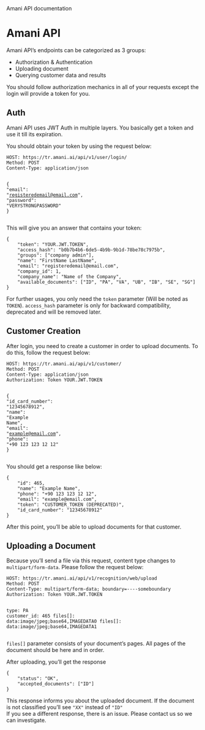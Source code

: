 <!DOCTYPE html>
<html>

<head>
  <meta charset="utf-8">
  <meta name="viewport" content="width=device-width, initial-scale=1.0">
  Amani API documentation
  <link rel="stylesheet" href="https://stackedit.io/style.css" />
</head>

<body class="stackedit">
  <div class="stackedit__html"><h1 id="amani-cv">Amani API</h1>
<p>Amani API’s endpoints can be categorized as 3 groups:</p>
<ul>
<li>Authorization &amp; Authentication</li>
<li>Uploading document</li>
<li>Querying customer data and results</li>
</ul>
<p>You should follow authorization mechanics in all of your requests except the login will provide a token for you.</p>
<h2 id="auth">Auth</h2>
<p>Amani API uses JWT Auth in multiple layers. You basically get a token and use it till its expiration.</p>
<p>You should obtain your token by using the request below:</p>
<pre class=" language-http"><code class="prism  language-http"><span class="token header-name keyword">HOST:</span> https://tr.amani.ai/api/v1/user/login/
<span class="token header-name keyword">Method:</span> POST
<span class="token header-name keyword">Content-Type:</span> application/json<span class="token application/json">

<span class="token punctuation">{</span>
    <span class="token string">"email"</span><span class="token punctuation">:</span> <span class="token string">"registeredemail@email.com"</span><span class="token punctuation">,</span>
    <span class="token string">"password"</span><span class="token punctuation">:</span> <span class="token string">"VERYSTRONGPASSWORD"</span>
<span class="token punctuation">}</span>
</span></code></pre>
<p>This will give you an answer that contains your token:</p>
<pre class=" language-json"><code class="prism  language-json"><span class="token punctuation">{</span>
    <span class="token string">"token"</span><span class="token punctuation">:</span> <span class="token string">"YOUR.JWT.TOKEN"</span><span class="token punctuation">,</span>
    <span class="token string">"access_hash"</span><span class="token punctuation">:</span> <span class="token string">"b0b7b4b6-6de5-4b9b-9b1d-78be78c7975b"</span><span class="token punctuation">,</span>
    <span class="token string">"groups"</span><span class="token punctuation">:</span> <span class="token punctuation">[</span><span class="token string">"company admin"</span><span class="token punctuation">]</span><span class="token punctuation">,</span>
    <span class="token string">"name"</span><span class="token punctuation">:</span> <span class="token string">"FirstName LastName"</span><span class="token punctuation">,</span>
    <span class="token string">"email"</span><span class="token punctuation">:</span> <span class="token string">"registeredemail@email.com"</span><span class="token punctuation">,</span>
    <span class="token string">"company_id"</span><span class="token punctuation">:</span> <span class="token number">1</span><span class="token punctuation">,</span>
    <span class="token string">"company_name"</span><span class="token punctuation">:</span> <span class="token string">"Name of the Company"</span><span class="token punctuation">,</span>
    <span class="token string">"available_documents"</span><span class="token punctuation">:</span> <span class="token punctuation">[</span><span class="token string">"ID"</span><span class="token punctuation">,</span> <span class="token string">"PA"</span><span class="token punctuation">,</span> <span class="token string">"VA"</span><span class="token punctuation">,</span> <span class="token string">"UB"</span><span class="token punctuation">,</span> <span class="token string">"IB"</span><span class="token punctuation">,</span> <span class="token string">"SE"</span><span class="token punctuation">,</span> <span class="token string">"SG"</span><span class="token punctuation">]</span>
<span class="token punctuation">}</span>
</code></pre>
<p>For further usages, you only need the <code>token</code> parameter (Will be noted as <code>TOKEN</code>).  <code>access_hash</code> parameter is only for backward compatibility, deprecated and will be removed later.</p>
<h2 id="customer-creation">Customer Creation</h2>
<p>After login, you need to create a customer in order to upload documents. To do this, follow the request below:</p>
<pre class=" language-http"><code class="prism  language-http"><span class="token header-name keyword">HOST:</span> https://tr.amani.ai/api/v1/customer/
<span class="token header-name keyword">Method:</span> POST
<span class="token header-name keyword">Content-Type:</span> application/json
<span class="token header-name keyword">Authorization:</span> Token YOUR.JWT.TOKEN<span class="token application/json">

<span class="token punctuation">{</span>
	<span class="token string">"id_card_number"</span><span class="token punctuation">:</span> <span class="token string">"12345678912"</span><span class="token punctuation">,</span>
	<span class="token string">"name"</span><span class="token punctuation">:</span> <span class="token string">"Example Name"</span><span class="token punctuation">,</span>
	<span class="token string">"email"</span><span class="token punctuation">:</span> <span class="token string">"example@email.com"</span><span class="token punctuation">,</span>
	<span class="token string">"phone"</span><span class="token punctuation">:</span> <span class="token string">"+90 123 123 12 12"</span>
<span class="token punctuation">}</span>
</span></code></pre>
<p>You should get a response like below:</p>
<pre class=" language-json"><code class="prism  language-json"><span class="token punctuation">{</span>
    <span class="token string">"id"</span><span class="token punctuation">:</span> <span class="token number">465</span><span class="token punctuation">,</span>
    <span class="token string">"name"</span><span class="token punctuation">:</span> <span class="token string">"Example Name"</span><span class="token punctuation">,</span>
    <span class="token string">"phone"</span><span class="token punctuation">:</span> <span class="token string">"+90 123 123 12 12"</span><span class="token punctuation">,</span>
    <span class="token string">"email"</span><span class="token punctuation">:</span> <span class="token string">"example@email.com"</span><span class="token punctuation">,</span>
    <span class="token string">"token"</span><span class="token punctuation">:</span> <span class="token string">"CUSTOMER_TOKEN (DEPRECATED)"</span><span class="token punctuation">,</span>
    <span class="token string">"id_card_number"</span><span class="token punctuation">:</span> <span class="token string">"12345678912"</span>
<span class="token punctuation">}</span>
</code></pre>
<p>After this point, you’ll be able to upload documents for that customer.</p>
<h2 id="uploading-a-document">Uploading a Document</h2>
<p>Because you’ll send a file via this request, content type changes to <code>multipart/form-data</code>.  Please follow the request below:</p>
<pre class=" language-http"><code class="prism  language-http"><span class="token header-name keyword">HOST:</span> https://tr.amani.ai/api/v1/recognition/web/upload
<span class="token header-name keyword">Method:</span> POST
<span class="token header-name keyword">Content-Type:</span> multipart/form-data; boundary=----someboundary
<span class="token header-name keyword">Authorization:</span> Token YOUR.JWT.TOKEN

<span class="token header-name keyword">type:</span> PA
<span class="token header-name keyword">customer_id:</span> 465
files[]: data:image/jpeg;base64,IMAGEDATA0
files[]: data:image/jpeg;base64,IMAGEDATA1
</code></pre>
<p><code>files[]</code> parameter consists of your document’s  pages. All pages of the document should be here and in order.</p>
<p>After uploading, you’ll get the response</p>
<pre class=" language-json"><code class="prism  language-json"><span class="token punctuation">{</span>
	<span class="token string">"status"</span><span class="token punctuation">:</span> <span class="token string">"OK"</span><span class="token punctuation">,</span>
	<span class="token string">"accepted_documents"</span><span class="token punctuation">:</span> <span class="token punctuation">[</span><span class="token string">"ID"</span><span class="token punctuation">]</span>
<span class="token punctuation">}</span>
</code></pre>
<p>This response informs you about the uploaded document. If the document is not classified you’ll see <code>"XX"</code> instead of <code>"ID"</code><br>
If you see a different response, there is an issue. Please contact us so we can investigate.</p>
</div>
</body>

</html>
